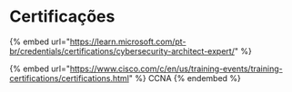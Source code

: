 # Certificações

{% embed url="https://learn.microsoft.com/pt-br/credentials/certifications/cybersecurity-architect-expert/" %}

{% embed url="https://www.cisco.com/c/en/us/training-events/training-certifications/certifications.html" %}
CCNA
{% endembed %}
